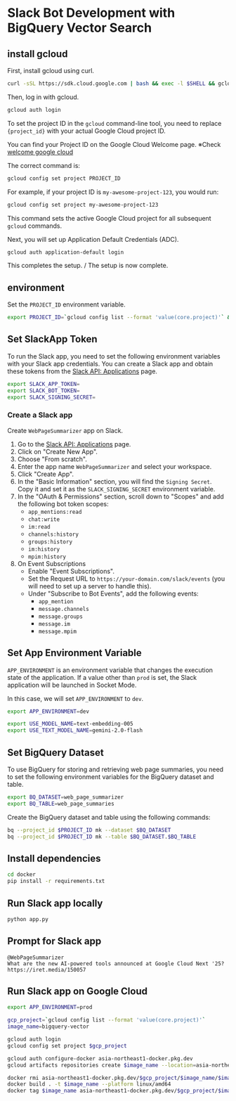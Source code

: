 # Slack Bot Development with BigQuery Vector Search

## install gcloud

First, install gcloud using curl.

```bash
curl -sSL https://sdk.cloud.google.com | bash && exec -l $SHELL && gcloud init
```

Then, log in with gcloud.

```bash
gcloud auth login
```

To set the project ID in the `gcloud` command-line tool, you need to replace `{project_id}` with your actual Google Cloud project ID.

You can find your Project ID on the Google Cloud Welcome page.
※Check [welcome google cloud](https://console.cloud.google.com/welcome?)

The correct command is:
```bash
gcloud config set project PROJECT_ID
```

For example, if your project ID is `my-awesome-project-123`, you would run:
```bash
gcloud config set project my-awesome-project-123
```

This command sets the active Google Cloud project for all subsequent `gcloud` commands.

Next, you will set up Application Default Credentials (ADC).

```bash
gcloud auth application-default login
```

This completes the setup. / The setup is now complete.

## environment

Set the `PROJECT_ID` environment variable.

```bash
export PROJECT_ID=`gcloud config list --format 'value(core.project)'` && echo $PROJECT_ID
```

## Set SlackApp Token

To run the Slack app, you need to set the following environment variables with your Slack app credentials. You can create a Slack app and obtain these tokens from the [Slack API: Applications](https://api.slack.com/apps) page.

```bash
export SLACK_APP_TOKEN=
export SLACK_BOT_TOKEN=
export SLACK_SIGNING_SECRET=
```

### Create a Slack app

Create `WebPageSummarizer` app on Slack.

1. Go to the [Slack API: Applications](https://api.slack.com/apps) page.
2. Click on "Create New App".
3. Choose "From scratch".
4. Enter the app name `WebPageSummarizer` and select your workspace.
5. Click "Create App".
6. In the "Basic Information" section, you will find the `Signing Secret`. Copy it and set it as the `SLACK_SIGNING_SECRET` environment variable.
7. In the "OAuth & Permissions" section, scroll down to "Scopes" and add the following bot token scopes:
   - `app_mentions:read`
   - `chat:write`
   - `im:read`
   - `channels:history`
   - `groups:history`
   - `im:history`
   - `mpim:history`
8. On Event Subscriptions
    - Enable "Event Subscriptions".
    - Set the Request URL to `https://your-domain.com/slack/events` (you will need to set up a server to handle this).
    - Under "Subscribe to Bot Events", add the following events:
      - `app_mention`
      - `message.channels`
      - `message.groups`
      - `message.im`
      - `message.mpim`

## Set App Environment Variable

`APP_ENVIRONMENT` is an environment variable that changes the execution state of the application. If a value other than `prod` is set, the Slack application will be launched in Socket Mode.

In this case, we will set `APP_ENVIRONMENT` to `dev`.

```bash
export APP_ENVIRONMENT=dev
```

```bash
export USE_MODEL_NAME=text-embedding-005
export USE_TEXT_MODEL_NAME=gemini-2.0-flash
```

## Set BigQuery Dataset

To use BigQuery for storing and retrieving web page summaries, you need to set the following environment variables for the BigQuery dataset and table.

```bash
export BQ_DATASET=web_page_summarizer
export BQ_TABLE=web_page_summaries
```

Create the BigQuery dataset and table using the following commands:

```bash
bq --project_id $PROJECT_ID mk --dataset $BQ_DATASET
bq --project_id $PROJECT_ID mk --table $BQ_DATASET.$BQ_TABLE
```

## Install dependencies

```bash
cd docker
pip install -r requirements.txt
```

## Run Slack app locally

```bash
python app.py
```

## Prompt for Slack app

```text
@WebPageSummarizer
What are the new AI-powered tools announced at Google Cloud Next '25?
https://iret.media/150057
```

## Run Slack app on Google Cloud

```bash
export APP_ENVIRONMENT=prod
```

```bash
gcp_project=`gcloud config list --format 'value(core.project)'`
image_name=bigquery-vector

gcloud auth login
gcloud config set project $gcp_project

gcloud auth configure-docker asia-northeast1-docker.pkg.dev
gcloud artifacts repositories create $image_name --location=asia-northeast1 --repository-format=docker --project=$gcp_project

docker rmi asia-northeast1-docker.pkg.dev/$gcp_project/$image_name/$image_name && docker rmi $image_name
docker build . -t $image_name --platform linux/amd64
docker tag $image_name asia-northeast1-docker.pkg.dev/$gcp_project/$image_name/$image_name && docker push asia-northeast1-docker.pkg.dev/$gcp_project/$image_name/$image_name:latest
```
